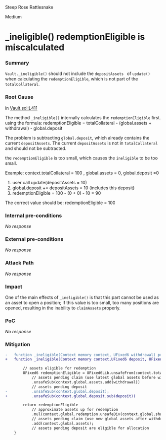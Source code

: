 Steep Rose Rattlesnake

Medium

# _ineligible() redemptionEligible is miscalculated

### Summary

`Vault._ineligible()` should not include the `depositAssets ` of `update()` when calculating the `redemptionEligible`, which is not part of the `totalCollateral`.

### Root Cause

in [Vault.sol:L411](https://github.com/sherlock-audit/2024-08-perennial-v2-update-3/blob/main/perennial-v2/packages/perennial-vault/contracts/Vault.sol#L411)

The method `_ineligible()` internally calculates the `redemptionEligible` first.
using the formula: redemptionEligible = totalCollateral - (global.assets + withdrawal) - global.deposit

The problem is subtracting `global.deposit`, which already contains the current `depositAssets`.
The current `depositAssets` is not in `totalCollateral` and should not be subtracted.

the `redemptionEligible` is too small, which causes the `ineligible` to be too small.

Example: context.totalCollateral = 100 , global.assets = 0, global.deposit =0
1. user call update(depositAssets = 10)
2. global.deposit += depositAssets = 10 (includes this deposit)
3. redemptionEligible = 100 - (0 + 0) - 10 = 90

The correct value should be: redemptionEligible = 100

### Internal pre-conditions

_No response_

### External pre-conditions

_No response_

### Attack Path

_No response_

### Impact

One of the main effects of `_ineligible()` is that this part cannot be used as an asset to open a position; if this value is too small, too many positions are opened, resulting in the inability to `claimAssets` properly.

### PoC

_No response_

### Mitigation

```diff
-   function _ineligible(Context memory context, UFixed6 withdrawal) private pure returns (UFixed6) {
+   function _ineligible(Context memory context,UFixed6 deposit, UFixed6 withdrawal) private pure returns (UFixed6) {

        // assets eligible for redemption
        UFixed6 redemptionEligible = UFixed6Lib.unsafeFrom(context.totalCollateral)
            // assets pending claim (use latest global assets before withdrawal for redeemability)
            .unsafeSub(context.global.assets.add(withdrawal))
            // assets pending deposit
-           .unsafeSub(context.global.deposit);
+           .unsafeSub(context.global.deposit.sub(deposit))

        return redemptionEligible
            // approximate assets up for redemption
            .mul(context.global.redemption.unsafeDiv(context.global.shares.add(context.global.redemption)))
            // assets pending claim (use new global assets after withdrawal for eligability)
            .add(context.global.assets);
            // assets pending deposit are eligible for allocation
    }
```